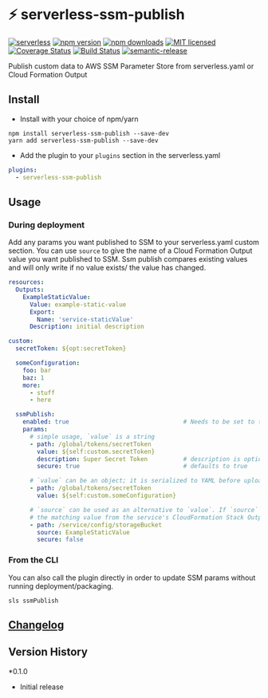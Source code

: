 # :zap: serverless-ssm-publish
[![serverless](http://public.serverless.com/badges/v3.svg)](http://www.serverless.com)
[![npm version](https://badge.fury.io/js/serverless-ssm-publish.svg)](https://badge.fury.io/js/serverless-ssm-publish)
[![npm downloads](https://img.shields.io/npm/dt/serverless-ssm-publish.svg?style=flat&logo=npm)](https://www.npmjs.com/package/serverless-ssm-publish)
[![MIT licensed](https://img.shields.io/badge/license-MIT-blue.svg)](https://raw.githubusercontent.com/mysense-ai/ServerlessPlugin-SSMPublish/master/LICENSE)
[![Coverage Status](https://codecov.io/gh/mysense-ai/ServerlessPlugin-SSMPublish/branch/master/graph/badge.svg)](https://codecov.io/gh/mysense-ai/ServerlessPlugin-SSMPublish)
[![Build Status](https://travis-ci.com/mysense-ai/ServerlessPlugin-SSMPublish.svg?branch=master)](https://travis-ci.com/mysense-ai/ServerlessPlugin-SSMPublish)
[![semantic-release](https://img.shields.io/badge/%20%20%F0%9F%93%A6%F0%9F%9A%80-semantic--release-e10079.svg)](https://github.com/semantic-release/semantic-release)

Publish custom data to AWS SSM Parameter Store from serverless.yaml or Cloud Formation Output

## Install

* Install with your choice of npm/yarn
```
npm install serverless-ssm-publish --save-dev
yarn add serverless-ssm-publish --save-dev
```
* Add the plugin to your `plugins` section in the serverless.yaml
```yaml
plugins:
  - serverless-ssm-publish
```

## Usage

### During deployment

Add any params you want published to SSM to your serverless.yaml custom section.
You can use `source` to give the name of a Cloud Formation Output value you want published to SSM.
Ssm publish compares existing values and will only write if no value exists/ the value has changed.

```yaml
resources:
  Outputs:
    ExampleStaticValue:
      Value: example-static-value
      Export:
        Name: 'service-staticValue'
      Description: initial description

custom:
  secretToken: ${opt:secretToken}

  someConfiguration:
    foo: bar
    baz: 1
    more:
      - stuff
      - here

  ssmPublish:
    enabled: true                                # Needs to be set to true
    params:
      # simple usage, `value` is a string
      - path: /global/tokens/secretToken
        value: ${self:custom.secretToken}
        description: Super Secret Token          # description is optional
        secure: true                             # defaults to true

      # `value` can be an object; it is serialized to YAML before upload to SSM
      - path: /global/tokens/secretToken
        value: ${self:custom.someConfiguration}

      # `source` can be used as an alternative to `value`. If `source` is given, ssmPublish will retrieve
      # the matching value from the service's CloudFormation Stack Outputs
      - path: /service/config/storageBucket
        source: ExampleStaticValue
        secure: false
```

### From the CLI

You can also call the plugin directly in order to update SSM params without running deployment/packaging.

`sls ssmPublish`

## [Changelog](./CHANGELOG.md)

## Version History
*0.1.0
  - Initial release
